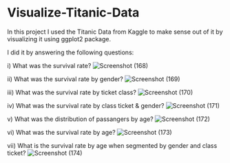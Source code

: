 # Visualize-Titanic-Data 
In this project I used the Titanic Data from Kaggle to make sense out of it by visualizing it using ggplot2 package.

I did it by answering the following questions:

 i) What was the survival rate?
  ![Screenshot (168)](https://user-images.githubusercontent.com/61309573/150080969-75ffabb2-9e6c-468f-be80-085421244d08.png)


 ii) What was the survival rate by gender?
 ![Screenshot (169)](https://user-images.githubusercontent.com/61309573/150081098-69cf0569-cfa1-45a3-9d0f-55a2b8891112.png)


 iii) What was the survival rate by ticket class?
![Screenshot (170)](https://user-images.githubusercontent.com/61309573/150081182-f1721792-80b7-4534-8a13-cfdf47fb6d6d.png)

 iv) What was the survival rate by  class ticket & gender?
![Screenshot (171)](https://user-images.githubusercontent.com/61309573/150081289-7d976c93-dd0b-41f8-88ec-f7a458a9ffcd.png)

 v) What was the distribution of passangers by age?
![Screenshot (172)](https://user-images.githubusercontent.com/61309573/150081385-c6ff2583-eed1-4013-9af8-cb882e1eea84.png)

 vi) What was the survival rate by age?
![Screenshot (173)](https://user-images.githubusercontent.com/61309573/150081530-fb22008e-5dfd-49ca-8d46-4dd10da6ac8d.png)

 vii) What is the survival rate by age when segmented by gender and class ticket?
![Screenshot (174)](https://user-images.githubusercontent.com/61309573/150081805-ce7c4f20-7aa5-4c0d-80df-58f1bc0ca12b.png)


